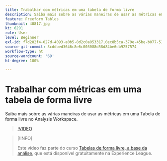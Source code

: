 ```yaml
---
title: Trabalhar com métricas em uma tabela de forma livre
description: Saiba mais sobre as várias maneiras de usar as métricas em uma Tabela de forma livre no Analysis Workspace.
feature: Freeform Tables
thumbnail: 40817.jpg
kt: 6291
role: User
level: Beginner
exl-id: f7d282f4-027d-4093-a0b5-8d2c0a053317,0ec8b5ca-379e-45be-b077-514af318f42a
source-git-commit: 3cddbed3646c8e6c003088d58d84be6db9257574
workflow-type: ht
source-wordcount: '69'
ht-degree: 100%

---
```


# Trabalhar com métricas em uma tabela de forma livre

Saiba mais sobre as várias maneiras de usar as métricas em uma Tabela de forma livre no Analysis Workspace.

>[!VIDEO](https://video.tv.adobe.com/v/40817/?quality=12&learn=on)

>[!INFO]
>
> Este vídeo faz parte do curso [Tabelas de forma livre, a base da análise](https://experienceleague.adobe.com/?recommended=Analytics-U-1-2020.3&amp;lang=pt-BR), que está disponível gratuitamente na Experience League.
